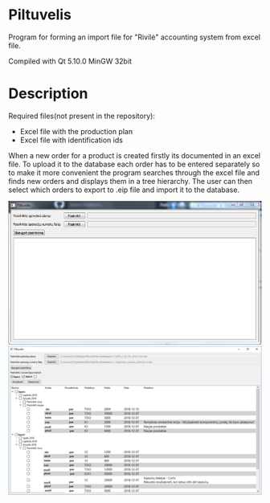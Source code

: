 # Piltuvelis
Program for forming an import file for "Rivilė" accounting system from excel file.

Compiled with Qt 5.10.0 MinGW 32bit

# Description 
Required files(not present in the repository):
- Excel file with the production plan
- Excel file with identification ids

When a new order for a product is created firstly its documented in an excel file. To upload it to the database each order has to be entered separately so to make it more convenient the program searches through the excel file and finds new orders and displays them in a tree hierarchy. The user can then select which orders to export to .eip file and import it to the database.

![Start](screens/pradzia.png)
![Visual](screens/demo3.png)
